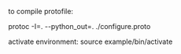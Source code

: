to compile protofile:

protoc -I=. --python_out=. ./configure.proto


activate environment:
source example/bin/activate
